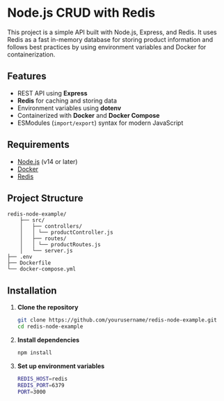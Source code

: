 # Node.js CRUD with Redis

This project is a simple API built with Node.js, Express, and Redis. It uses Redis as a fast in-memory database for storing product information and follows best practices by using environment variables and Docker for containerization.

## Features

- REST API using **Express**
- **Redis** for caching and storing data
- Environment variables using **dotenv**
- Containerized with **Docker** and **Docker Compose**
- ESModules (`import/export`) syntax for modern JavaScript

## Requirements

- [Node.js](https://nodejs.org/) (v14 or later)
- [Docker](https://www.docker.com/)
- [Redis](https://redis.io/)

## Project Structure
    redis-node-example/  
        ├── src/  
        │   ├── controllers/ 
        │   │ └── productController.js  
        │   ├── routes/ 
        │   │ └── productRoutes.js 
        │   └── server.js 
    ├── .env 
    ├── Dockerfile 
    └── docker-compose.yml

## Installation

1. **Clone the repository**
   ```bash
   git clone https://github.com/yourusername/redis-node-example.git
   cd redis-node-example
2. **Install dependencies**
    ```bash
   npm install
1. **Set up environment variables**
    ```bash
    REDIS_HOST=redis
    REDIS_PORT=6379
    PORT=3000
